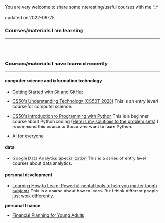 You are very welcome to share some interesting/useful courses with me ^_^
 <br>
  <br>
updated on 2022-09-25
    <br>
### Courses/materials I am learning
---



 <br>
  <br>

### Courses/materials I have learned recently
---

#### computer science and information technology

- [Getting Started with Git and GitHub](https://coursera.org/share/15113bc5f0031ad907579ed1a8a75e8b)

- [CS50's Understanding Technology (CS50T 2020)](https://www.edx.org/course/cs50s-understanding-technology?index=product&queryID=7865f65508a1e4a2f623d9953c3f17f7&position=9)
This is an entry leverl course for computer science.

- [CS50's Introduction to Programming with Python](https://cs50.harvard.edu/certificates/8634fc8c-0552-40f1-bd21-07d3780b4c6c)
This is a beginner course about Python coding ([Here is my solutions to the problem sets](https://github.com/MinyanLi/CS50P))
I recommend this course to those who want to learn Python.

- [AI for everyone](https://coursera.org/share/7adaf26537df6cd1219a57cb688fe4fd)




#### data

- [Google Data Analytics Specialization](https://coursera.org/share/f7d3c7133483120646ada6e7831b3b2e)
This is a series of entry level courses about data analytics.


#### personal development

- [Learning How to Learn: Powerful mental tools to help you master tough subjects](https://coursera.org/share/a35c35ab24cc5e9dce0c932acda16129)
This is a course about how to learn. But I think different people just work differently.

**personal finance**

- [Financial Planning for Young Adults](https://coursera.org/share/d7d093a008a4ff2c52c7dc5b235988ba)














